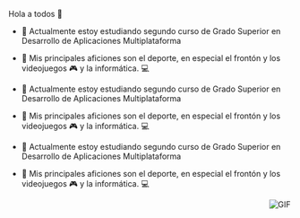 Hola a todos 👋

- 🔭 Actualmente estoy estudiando segundo curso de Grado Superior en Desarrollo de Aplicaciones Multiplataforma

- :runner: Mis principales aficiones son el deporte, en especial el frontón y los videojuegos :video_game: y la informática. :computer:

- 🔭 Actualmente estoy estudiando segundo curso de Grado Superior en Desarrollo de Aplicaciones Multiplataforma

- :runner: Mis principales aficiones son el deporte, en especial el frontón y los videojuegos :video_game: y la informática. :computer:
- 🔭 Actualmente estoy estudiando segundo curso de Grado Superior en Desarrollo de Aplicaciones Multiplataforma

- :runner: Mis principales aficiones son el deporte, en especial el frontón y los videojuegos :video_game: y la informática. :computer:
 <img align="right" alt="GIF" src="https://i.pinimg.com/originals/e4/26/70/e426702edf874b181aced1e2fa5c6cde.gif" />
